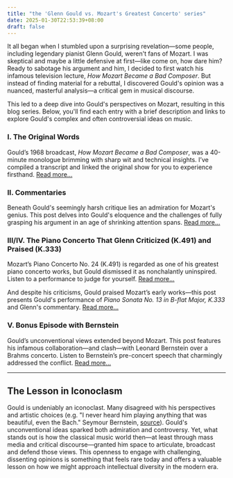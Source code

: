 ```yaml
---
title: "the 'Glenn Gould vs. Mozart's Greatest Concerto' series"
date: 2025-01-30T22:53:39+08:00
draft: false
---
```


It all began when I stumbled upon a surprising revelation—some people, including legendary pianist Glenn Gould, weren't fans of Mozart. I was skeptical and maybe a little defensive at first—like come on, how dare him? Ready to sabotage his argument and him, I decided to first watch his infamous television lecture, *How Mozart Became a Bad Composer*. But instead of finding material for a rebuttal, I discovered Gould's opinion was a nuanced, masterful analysis—a critical gem in musical discourse.

This led to a deep dive into Gould's perspectives on Mozart, resulting in this blog series. Below, you'll find each entry with a brief description and links to explore Gould's complex and often controversial ideas on music.

### I. The Original Words

Gould’s 1968 broadcast, *How Mozart Became a Bad Composer*, was a 40-minute monologue brimming with sharp wit and technical insights. I’ve compiled a transcript and linked the original show for you to experience firsthand. [Read more...](/posts/glenn_on_mozart/)

### II. Commentaries

Beneath Gould's seemingly harsh critique lies an admiration for Mozart's genius. This post delves into Gould's eloquence and the challenges of fully grasping his argument in an age of shrinking attention spans. [Read more...](/posts/commentary_glenn_on_mozart/)

### III/IV. The Piano Concerto That Glenn Criticized (K.491) and Praised (K.333)

Mozart’s Piano Concerto No. 24 (K.491) is regarded as one of his greatest piano concerto works, but Gould dismissed it as nonchalantly uninspired. Listen to a performance to judge for yourself. [Read more...](/posts/mozart_K_491/)

And despite his criticisms, Gould praised Mozart’s early works—this post presents Gould's performance of *Piano Sonata No. 13 in B-flat Major, K.333* and Glenn's commentary. [Read more...](/posts/mozart_K_333/)

### V. Bonus Episode with Bernstein

Gould’s unconventional views extended beyond Mozart. This post features his infamous collaboration—and clash—with Leonard Bernstein over a Brahms concerto. Listen to Bernstein’s pre-concert speech that charmingly addressed the conflict. [Read more...](/posts/glenn_n_bernstein/)

---

## The Lesson in Iconoclasm

Gould is undeniably an iconoclast. Many disagreed with his perspectives and artistic choices (e.g. "I never heard him playing anything that was beautiful, even the Bach." Seymour Bernstein, [source](https://youtu.be/dgUnUd9oBSc?si=s0XGYSVdDV7xIYlB&t=154)). Gould's unconventional ideas sparked both admiration and controversy. Yet, what stands out is how the classical music world then—at least through mass media and critical discourse—granted him space to articulate, broadcast and defend those views. This openness to engage with challenging, dissenting opinions is something that feels rare today and offers a valuable lesson on how we might approach intellectual diversity in the modern era.

